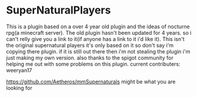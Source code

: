 # SuperNaturalPlayers
This is a plugin based on a over 4 year old plugin and the ideas of nocturne rpg(a minecraft server). The old plugin hasn't been updated for 4 years. so i can't relly give you a link to it(if anyone has a link to it i'd like it).
This isn't the original supernatural players it's only based on it so don't say i'm copying there plugin. if it is still out there then i'm not stealing the plugin i'm just making my own version. also thanks to the spigot community for helping me out with some problems on this plugin.
current contributers:
weeryan17

https://github.com/Aetheros/mmSupernaturals might be what you are looking for
